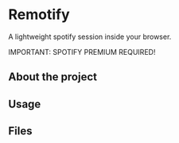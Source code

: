 # Remotify
A lightweight spotify session inside your browser.

IMPORTANT: SPOTIFY PREMIUM REQUIRED!
## About the project
## Usage
## Files

